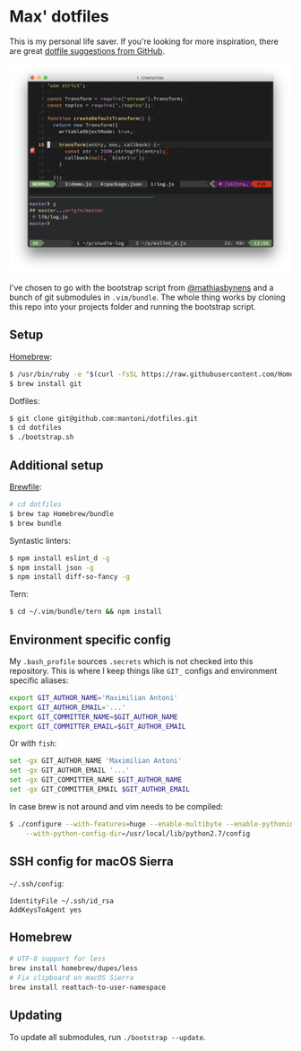 # Max' dotfiles

This is my personal life saver. If you're looking for more inspiration, there
are great [dotfile suggestions from GitHub][dotfiles].

<img src="screenshot.png">

I've chosen to go with the bootstrap script from [@mathiasbynens][] and a bunch
of git submodules in `.vim/bundle`. The whole thing works by cloning this repo
into your projects folder and running the bootstrap script.

## Setup

[Homebrew][]:

```bash
$ /usr/bin/ruby -e "$(curl -fsSL https://raw.githubusercontent.com/Homebrew/install/master/install)"
$ brew install git
```

Dotfiles:

```bash
$ git clone git@github.com:mantoni/dotfiles.git
$ cd dotfiles
$ ./bootstrap.sh
```

## Additional setup

[Brewfile][]:

```bash
# cd dotfiles
$ brew tap Homebrew/bundle
$ brew bundle
```

Syntastic linters:

```bash
$ npm install eslint_d -g
$ npm install json -g
$ npm install diff-so-fancy -g
```

Tern:

```bash
$ cd ~/.vim/bundle/tern && npm install
```

## Environment specific config

My `.bash_profile` sources `.secrets` which is not checked into this
repository. This is where I keep things like `GIT_` configs and environment
specific aliases:

```bash
export GIT_AUTHOR_NAME='Maximilian Antoni'
export GIT_AUTHOR_EMAIL='...'
export GIT_COMMITTER_NAME=$GIT_AUTHOR_NAME
export GIT_COMMITTER_EMAIL=$GIT_AUTHOR_EMAIL
```

Or with `fish`:

```bash
set -gx GIT_AUTHOR_NAME 'Maximilian Antoni'
set -gx GIT_AUTHOR_EMAIL '...'
set -gx GIT_COMMITTER_NAME $GIT_AUTHOR_NAME
set -gx GIT_COMMITTER_EMAIL $GIT_AUTHOR_EMAIL
```

In case brew is not around and vim needs to be compiled:

```bash
$ ./configure --with-features=huge --enable-multibyte --enable-pythoninterp \
    --with-python-config-dir=/usr/local/lib/python2.7/config
```

## SSH config for macOS Sierra

`~/.ssh/config`:

```
IdentityFile ~/.ssh/id_rsa
AddKeysToAgent yes
```

## Homebrew

```bash
# UTF-8 support for less
brew install homebrew/dupes/less
# Fix clipboard on macOS Sierra
brew install reattach-to-user-namespace
```

## Updating

To update all submodules, run `./bootstrap --update`.

[dotfiles]: http://dotfiles.github.com
[@mathiasbynens]: https://github.com/mathiasbynens/dotfiles
[Homebrew]: https://brew.sh
[Brewfile]: https://github.com/Homebrew/homebrew-bundle
